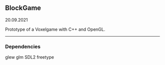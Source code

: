 ## BlockGame
20.09.2021

Prototype of a Voxelgame with C++ and OpenGL.
 ________________________________________________________________________________________________
 
 ### Dependencies

glew
glm
SDL2
freetype